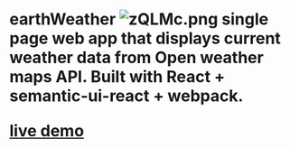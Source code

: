 <h1>earthWeather</>
<img src="https://i4.imgpile.com/i/zQLMc.png" alt="zQLMc.png" border="0">
single page web app that displays current weather data from Open weather maps API.
Built with React + semantic-ui-react + webpack.

<a href="http://semantic-ui-react-weather-app.herokuapp.com/" >live demo</a>

